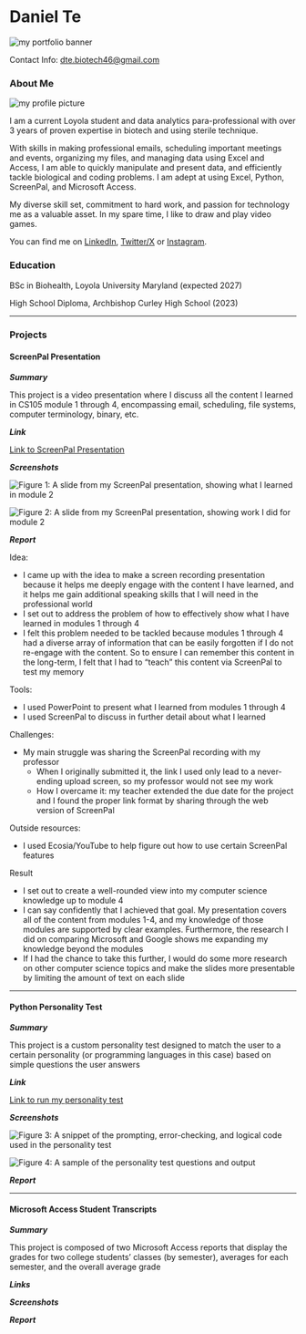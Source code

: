 # Daniel Te
![my portfolio banner](/assets/img/Portfolio_Banner.png)

Contact Info: dte.biotech46@gmail.com

### About Me 
![my profile picture](/assets/img/profile_pic.png)

I am a current Loyola student and data analytics para-professional with over 3 years of proven expertise in biotech and using sterile technique. 

With skills in making professional emails, scheduling important meetings and events, organizing my files, and managing data using Excel and Access, I am able to quickly manipulate and present data, and efficiently tackle biological and coding problems. I am adept at using Excel, Python, ScreenPal, and Microsoft Access. 

My diverse skill set, commitment to hard work, and passion for technology me as a valuable asset.  In my spare time, I like to draw and play video games. 

You can find me on [LinkedIn](www.linkedin.com/in/daniel-te-4a5397322), [Twitter/X](https://x.com/dt_worldpeace) or [Instagram](https://www.instagram.com/epicboi46/).

### Education 
BSc in Biohealth, Loyola University Maryland (expected 2027)

High School Diploma, Archbishop Curley High School (2023)

***
### Projects

#### ScreenPal Presentation

***Summary***

This project is a video presentation where I discuss all the content I learned in CS105 module 1 through 4, encompassing email, scheduling, file systems, computer terminology, binary, etc.

***Link***

[Link to ScreenPal Presentation](https://go.screenpal.com/watch/cTVvfsnfChw)

***Screenshots***

![Figure 1: A slide from my ScreenPal presentation, showing what I learned in module 2](/assets/img/module2.jpeg)

![Figure 2: A slide from my ScreenPal presentation, showing work I did for module 2](/assets/img/module2_example.jpeg)

***Report***

Idea:
- I came up with the idea to make a screen recording presentation because it helps me deeply engage with the content I have learned, and it helps me gain additional speaking skills that I will need in the professional world
- I set out to address the problem of how to effectively show what I have learned in modules 1 through 4
- I felt this problem needed to be tackled because modules 1 through 4 had a diverse array of information that can be easily forgotten if I do not re-engage with the content. So to ensure I can remember this content in the long-term, I felt that I had to “teach” this content via ScreenPal to test my memory

Tools:
- I used PowerPoint to present what I learned from modules 1 through 4
- I used ScreenPal to discuss in further detail about what I learned

Challenges:
- My main struggle was sharing the ScreenPal recording with my professor
  - When I originally submitted it, the link I used only lead to a never-ending upload screen, so my professor would not see my work
  - How I overcame it: my teacher extended the due date for the project and I found the proper link format by sharing through the web version of ScreenPal

Outside resources:
- I used Ecosia/YouTube to help figure out how to use certain ScreenPal features

Result
- I set out to create a well-rounded view into my computer science knowledge up to module 4
- I can say confidently that I achieved that goal. My presentation covers all of the content from modules 1-4, and my knowledge of those modules are supported by clear examples. Furthermore, the research I did on comparing Microsoft and Google shows me expanding my knowledge beyond the modules
- If I had the chance to take this further, I would do some more research on other computer science topics and make the slides more presentable by limiting the amount of text on each slide

***
#### Python Personality Test

***Summary***

This project is a custom personality test designed to match the user to a certain personality (or programming languages in this case) based on simple questions the user answers

***Link***

[Link to run my personality test](https://www.jdoodle.com/ia/1Gva)

***Screenshots***

![Figure 3: A snippet of the prompting, error-checking, and logical code used in the personality test](/assets/img/personality_code.png)

![Figure 4: A sample of the personality test questions and output](/assets/img/personality_output.png)

***Report***

***
#### Microsoft Access Student Transcripts

***Summary***

This project is composed of two Microsoft Access reports that display the grades for two college students’ classes (by semester), averages for each semester, and the overall average grade

***Links***

***Screenshots***

***Report***